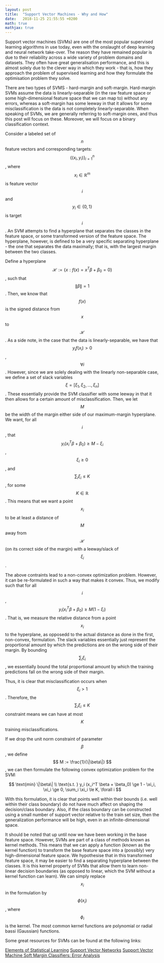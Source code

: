 ```yaml
---
layout: post
title:  "Support Vector Machines - Why and How"
date:   2018-11-25 21:55:55 +0200
math: true
mathjax: true
---
```


Support vector machines (SVMs) are one of the most popular supervised learning algorithms in use today, even with the onslaught of deep learning and neural network take-over. The reason they have remained popular is due to their reliability across a wide variety of problem domains and datasets. They often have great generalisation performance, and this is almost solely due to the clever way in which they work - that is, how they approach the problem of supervised learning and how they formulate the optimisation problem they solve.

There are two types of SVMS - hard-margin and soft-margin. Hard-margin SVMs assume the data is linearly-separable (in the raw feature space or some high-dimensional feature space that we can map to) without any errors, whereas a soft-margin has some leeway in that it allows for some misclassification is the data is not completely linearly-separable. When speaking of SVMs, we are generally referring to soft-margin ones, and thus this post will focus on these. Moreover, we will focus on a binary classification context.

Consider a labeled set of $$ n $$ feature vectors and corresponding targets: $$ \{(x_i, y_i)\}^{n}_{i=1} $$, where $$ x_i \in \mathbb{R}^m $$ is feature vector $$ i $$ and $$ y_i \in \{0, 1\} $$ is target $$ i $$. An SVM attempts to find a hyperplane that separates the classes in the feature space, or some transformed version of the feature space. The hyperplane, however, is defined to be a very specific separating hyperplane - the one that separates the data maximally; that is, with the largest margin between the two classes.

Define a hyperplane $$ \mathcal{H} := \{x : f(x) = x^T \beta + \beta_0 = 0\} $$,  such that $$ \|\beta\| = 1 $$. Then, we know that $$ f(x) $$ is the signed distance from $$ x $$ to $$ \mathcal{H} $$. As a side note, in the case that the data is linearly-separable, we have that $$ y_i f(x_i) > 0 $$, $$ \forall i $$. However, since we are solely dealing with the linearly non-separable case, we define a set of slack variables $$ \xi = [\xi_1, \xi_2, \dots, \xi_n] $$. These essentially provide the SVM classifier with some leeway in that it then allows for a certain amount of misclassification. Then, we let $$ M $$ be the width of the margin either side of our maximum-margin hyperplane. We want, for all $$ i $$, that $$ y_i (x_i^T \beta + \beta_0) \ge M - \xi_i $$, $$ \xi_i \ge 0 $$, and $$ \sum_i \xi_i \le K $$, for some $$ K \in \mathbb{R} $$. This means that we want a point $$ x_i $$ to be at least a distance of $$ M $$ away from $$ \mathcal{H} $$ (on its correct side of the margin) with a leeway/slack of $$ \xi_i $$.

The above contraints lead to a non-convex optimization problem. However, it can be re-formulated in such a way that makes it convex. Thus, we modify such that for all $$ i $$, $$ y_i (x_i^T \beta + \beta_0) \ge M (1 - \xi_i) $$. That is, we measure the relative distance from a point $$ x_i $$ to the hyperplane, as opposedd to the actual distance as done in the first, non-convex, formulation. The slack variables essentially just represent the proportional amount by which the predictions are on the wrong side of their margin. By bounding $$ \sum_i \xi_i $$, we essentially bound the total proportional amount by which the training predictions fall on the wrong side of their margin.

Thus, it is clear that misclassification occurs when $$ \xi_i > 1 $$. Therefore, the $$ \sum_i \xi_i \le K $$ constraint means we can have at most $$ K $$ training misclassifications.

If we drop the unit norm constraint of parameter $$ \beta $$, we define $$ M := \frac{1}{\|\beta\|} $$, we can then formulate the following convex optimization problem for the SVM: 

$$
\text{min} \|\beta\| \\
\text{s.t. } y_i (x_i^T \beta + \beta_0) \ge 1 - \xi_i, \xi_i \ge 0, \sum_i \xi_i \le K, \forall i
$$

With this formulation, it is clear that points well within their bounds (i.e. well within their class boundary) do not have much affect on shaping the decision/class boundary. Also, if the class boundary can be constructed using a small number of support vector relative to the train set size, then the generalization performance will be high, even in an infinite-dimensional space.

It should be noted that up until now we have been working in the base feature space. However, SVMs are part of a class of methods known as kernel methods. This means that we can apply a function (known as the kernel function) to transform the base feature space into a (possibly) very high-dimensional feature space. We hypothesise that in this transformed feature space, it may be easier to find a separating hyperplane between the classes. It is this kernel property of SVMs that allow them to learn non-linear decision boundaries (as opposed to linear, which the SVM without a kernel function can learn). We can simply replace $$ x_i $$ in the formulation by $$ \phi(x_i) $$, where $$ \phi_i $$ is the kernel. The most common kernel functions are polynomial or radial bassi (Gaussian) functions.

Some great resources for SVMs can be found at the following links:

[Elements of Statistical Learning](https://web.stanford.edu/~hastie/Papers/ESLII.pdf)
[Support Vector Networks](http://image.diku.dk/imagecanon/material/cortes_vapnik95.pdf)
[Support Vector Machine Soft Margin Classifiers: Error Analysis](http://www.jmlr.org/papers/volume5/chen04b/chen04b.pdf)